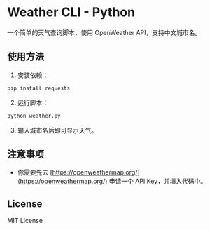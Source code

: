 
# Weather CLI - Python

一个简单的天气查询脚本，使用 OpenWeather API，支持中文城市名。

## 使用方法

1. 安装依赖：

```bash
pip install requests
```

2. 运行脚本：

```bash
python weather.py
```

3. 输入城市名后即可显示天气。

## 注意事项

- 你需要先去 [https://openweathermap.org/](https://openweathermap.org/) 申请一个 API Key，并填入代码中。

## License

MIT License
